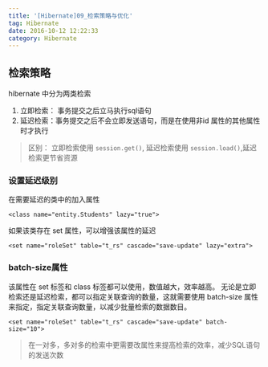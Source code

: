 ```yaml
---
title: '[Hibernate]09_检索策略与优化'
tag: Hibernate
date: 2016-10-12 12:22:33
category: Hibernate
---
```



## 检索策略

hibernate 中分为两类检索
1. 立即检索： 事务提交之后立马执行sql语句
2. 延迟检索：事务提交之后不会立即发送语句，而是在使用非id 属性的其他属性时才执行

> 区别： 立即检索使用 `session.get()`, 延迟检索使用 `session.load()`,延迟检索更节省资源

### 设置延迟级别

在需要延迟的类中的加入属性 

```
<class name="entity.Students" lazy="true">
```
如果该类存在 set 属性，可以增强该属性的延迟
```
<set name="roleSet" table="t_rs" cascade="save-update" lazy="extra">
```
### batch-size属性

该属性在 set 标签和 class 标签都可以使用，数值越大，效率越高。
无论是立即检索还是延迟检索，都可以指定关联查询的数量，这就需要使用 batch-size 属性来指定，指定关联查询数量，以减少批量检索的数据数目。

```
<set name="roleSet" table="t_rs" cascade="save-update" batch-size="10">
```

> 在一对多，多对多的检索中更需要改属性来提高检索的效率，减少SQL语句的发送次数
